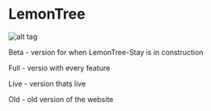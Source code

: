 # LemonTree

![alt tag](http://lemontree.pt/en/img/LT_Logo_Preto.png)

Beta - version for when LemonTree-Stay is in construction

Full - versio with every feature

Live - version thats live

Old - old version of the website
